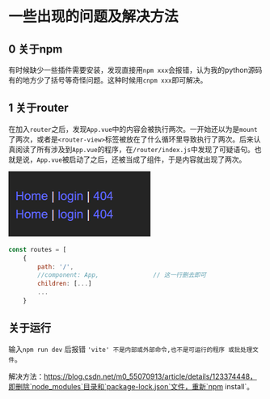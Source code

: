 # 一些出现的问题及解决方法


## 0 关于npm

有时候缺少一些插件需要安装，发现直接用`npm xxx`会报错，认为我的python源码有的地方少了括号等奇怪问题。这种时候用`cnpm xxx`即可解决。

## 1 关于router

在加入`router`之后，发现`App.vue`中的内容会被执行两次。一开始还以为是`mount`了两次，或者是`<router-view>`标签被放在了什么循环里导致执行了两次。后来认真阅读了所有涉及到`App.vue`的程序，在`/router/index.js`中发现了可疑语句。也就是说，`App.vue`被启动了之后，还被当成了组件，于是内容就出现了两次。

![image-20220923104526275](problems/image-20220923104526275.png)

```javascript
const routes = [
    {
        path: '/',
        //component: App,               // 这一行删去即可
        children: [...]
        ...
    }
```

## 关于运行

输入`npm run dev` 后报错 `'vite' 不是内部或外部命令,也不是可运行的程序 或批处理文件`。

解决方法：https://blog.csdn.net/m0_55070913/article/details/123374448，即删除`node_modules`目录和`package-lock.json`文件，重新`npm install`。










